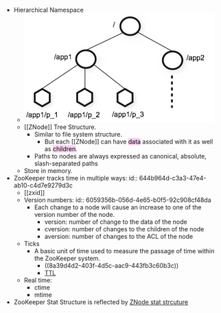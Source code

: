 - Hierarchical Namespace
    - ![zookeeper-hierarchical-namespace.png](../assets/zookeeper-hierarchical-namespace_1683375166313_0.png)
    - [[ZNode]] Tree Structure.
        - Similar to file system structure.
            - But each [[ZNode]] can have <mark style="background: #FFB8EBA6;">data</mark> associated with it as well as <mark style="background: #FFB8EBA6;">children</mark>.
        - Paths to nodes are always expressed as canonical, absolute, slash-separated paths
    - Store in memory.
- ZooKeeper tracks time in multiple ways:
  id:: 644b964d-c3a3-47e4-ab10-c4d7e9279d3c
    - [[zxid]]
    - Version numbers:
      id:: 6059356b-056d-4e65-b0f5-92c908cf48da
        - Each change to a node will cause an increase to one of the version number of the node.
            - version: number of change to the data of the node
            - cversion: number of changes to the children of the node
            - aversion: number of changes to the ACL of the node
    - Ticks
        - A basic unit of time used to measure the passage of time within the ZooKeeper system.
            - ((8a39d4d2-403f-4d5c-aac9-443fb3c60b3c))
            - [TTL](((ba52b71f-84d0-49ab-86ca-164ff2695b3c)))
    - Real time:
        - ctime
        - mtime
- ZooKeeper Stat Structure  is reflected by [ZNode stat strcuture](((b2870e0b-d7fd-4be5-b8ba-d451d506e20e)))